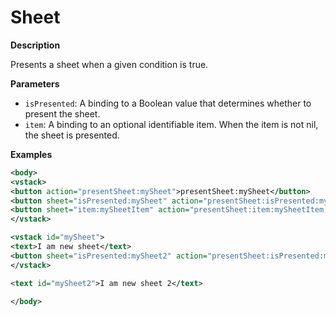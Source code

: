 # Sheet

**Description**

Presents a sheet when a given condition is true.

**Parameters**

- `isPresented`: A binding to a Boolean value that determines whether to present the sheet.
- `item`: A binding to an optional identifiable item. When the item is not nil, the sheet is presented.

**Examples**

```xml
<body>
<vstack>
<button action="presentSheet:mySheet">presentSheet:mySheet</button>
<button sheet="isPresented:mySheet" action="presentSheet:isPresented:mySheet">presentSheet:isPresented:mySheet</button>
<button sheet="item:mySheetItem" action="presentSheet:item:mySheetItem;id:mySheet">presentSheet:item:mySheetItem;id:mySheet</button>
</vstack>

<vstack id="mySheet">
<text>I am new sheet</text>
<button sheet="isPresented:mySheet2" action="presentSheet:isPresented:mySheet2">presentSheet:isPresented:mySheet2</button>
</vstack>

<text id="mySheet2">I am new sheet 2</text>

</body>
```
